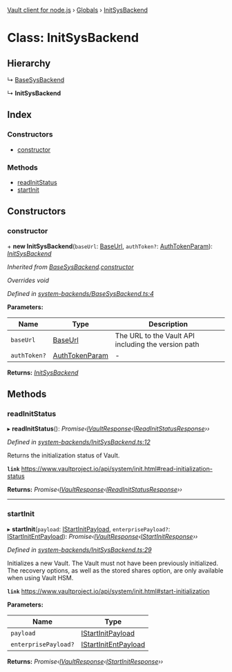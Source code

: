 [Vault client for node.js](../README.md) › [Globals](../globals.md) › [InitSysBackend](initsysbackend.md)

# Class: InitSysBackend

## Hierarchy

  ↳ [BaseSysBackend](basesysbackend.md)

  ↳ **InitSysBackend**

## Index

### Constructors

* [constructor](initsysbackend.md#constructor)

### Methods

* [readInitStatus](initsysbackend.md#readinitstatus)
* [startInit](initsysbackend.md#startinit)

## Constructors

###  constructor

\+ **new InitSysBackend**(`baseUrl`: [BaseUrl](../globals.md#baseurl), `authToken?`: [AuthTokenParam](../globals.md#authtokenparam)): *[InitSysBackend](initsysbackend.md)*

*Inherited from [BaseSysBackend](basesysbackend.md).[constructor](basesysbackend.md#constructor)*

*Overrides void*

*Defined in [system-backends/BaseSysBackend.ts:4](https://github.com/theogravity/vault-tacular/blob/2b36c08/src/system-backends/BaseSysBackend.ts#L4)*

**Parameters:**

Name | Type | Description |
------ | ------ | ------ |
`baseUrl` | [BaseUrl](../globals.md#baseurl) | The URL to the Vault API including the version path |
`authToken?` | [AuthTokenParam](../globals.md#authtokenparam) | - |

**Returns:** *[InitSysBackend](initsysbackend.md)*

## Methods

###  readInitStatus

▸ **readInitStatus**(): *Promise‹[IVaultResponse](../interfaces/ivaultresponse.md)‹[IReadInitStatusResponse](../globals.md#ireadinitstatusresponse)››*

*Defined in [system-backends/InitSysBackend.ts:12](https://github.com/theogravity/vault-tacular/blob/2b36c08/src/system-backends/InitSysBackend.ts#L12)*

Returns the initialization status of Vault.

**`link`** https://www.vaultproject.io/api/system/init.html#read-initialization-status

**Returns:** *Promise‹[IVaultResponse](../interfaces/ivaultresponse.md)‹[IReadInitStatusResponse](../globals.md#ireadinitstatusresponse)››*

___

###  startInit

▸ **startInit**(`payload`: [IStartInitPayload](../globals.md#istartinitpayload), `enterprisePayload?`: [IStartInitEntPayload](../globals.md#istartinitentpayload)): *Promise‹[IVaultResponse](../interfaces/ivaultresponse.md)‹[IStartInitResponse](../globals.md#istartinitresponse)››*

*Defined in [system-backends/InitSysBackend.ts:29](https://github.com/theogravity/vault-tacular/blob/2b36c08/src/system-backends/InitSysBackend.ts#L29)*

Initializes a new Vault. The Vault must not have been previously initialized. The recovery
options, as well as the stored shares option, are only available when using Vault HSM.

**`link`** https://www.vaultproject.io/api/system/init.html#start-initialization

**Parameters:**

Name | Type |
------ | ------ |
`payload` | [IStartInitPayload](../globals.md#istartinitpayload) |
`enterprisePayload?` | [IStartInitEntPayload](../globals.md#istartinitentpayload) |

**Returns:** *Promise‹[IVaultResponse](../interfaces/ivaultresponse.md)‹[IStartInitResponse](../globals.md#istartinitresponse)››*
